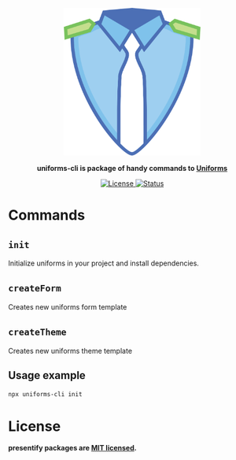 <p align="center">
    <img src="./uniforms.svg" alt="Logo" height="300" />
</p>

<p align="center">
    <strong>uniforms-cli is package of handy commands to <a href="https://uniforms.tools/">Uniforms</a></strong>
</p>

<p align="center">
    <a href="https://npmjs.org/package/presentify">
        <img src="https://img.shields.io/github/license/ernestteluk/presentify" alt="License" />
    </a>
    <a href="https://github.com/ErnestTeluk/presentify/actions?query=branch:main">
        <img src="https://img.shields.io/github/actions/workflow/status/ernestteluk/presentify/ci.yml" alt="Status" />
    </a>
</p>

# Commands

## `init`
Initialize uniforms in your project and install dependencies.

## `createForm`
Creates new uniforms form template

## `createTheme`
Creates new uniforms theme template

## Usage example

```bash
npx uniforms-cli init
```

# License

**presentify packages are [MIT licensed](https://github.com/vazco/uniforms-cli/blob/main/LICENSE).**
